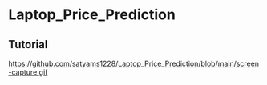 # Laptop_Price_Prediction

## Tutorial 
https://github.com/satyams1228/Laptop_Price_Prediction/blob/main/screen-capture.gif
